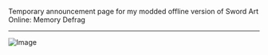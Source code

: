Temporary announcement page for my modded offline version of Sword Art Online: Memory Defrag

-----

![Image](https://raw.githubusercontent.com/ThymechanGH/SAOMDR/main/images/Mahirun.gif)
